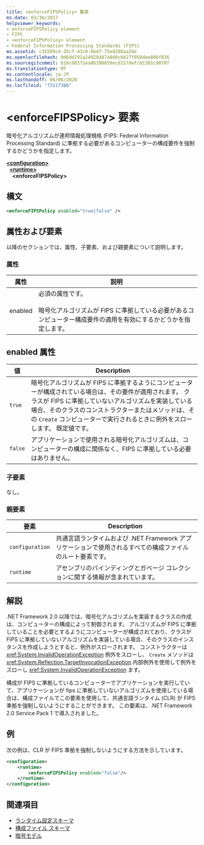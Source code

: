 ```yaml
---
title: <enforceFIPSPolicy> 要素
ms.date: 03/30/2017
helpviewer_keywords:
- enforceFIPSPolicy element
- FIPS
- <enforceFIPSPolicy> element
- Federal Information Processing Standards (FIPS)
ms.assetid: c35509c4-35cf-43c0-bb47-75e4208aa24e
ms.openlocfilehash: 0d6dd291a24928487a040c0427f058dee80bf836
ms.sourcegitcommit: b16c00371ea06398859ecd157defc81301c9070f
ms.translationtype: MT
ms.contentlocale: ja-JP
ms.lasthandoff: 06/06/2020
ms.locfileid: "73117386"
---
```

# <a name="enforcefipspolicy-element"></a>\<enforceFIPSPolicy> 要素
暗号化アルゴリズムが連邦情報処理規格 (FIPS: Federal Information Processing Standard) に準拠する必要があるコンピューターの構成要件を強制するかどうかを指定します。  
  
[**\<configuration>**](../configuration-element.md)\
&nbsp;&nbsp;[**\<runtime>**](runtime-element.md)\
&nbsp;&nbsp;&nbsp;&nbsp;**\<enforceFIPSPolicy>**  
  
## <a name="syntax"></a>構文  
  
```xml  
<enforceFIPSPolicy enabled="true|false" />  
```  
  
## <a name="attributes-and-elements"></a>属性および要素  
 以降のセクションでは、属性、子要素、および親要素について説明します。  
  
### <a name="attributes"></a>属性  
  
|属性|説明|  
|---------------|-----------------|  
|enabled|必須の属性です。<br /><br /> 暗号化アルゴリズムが FIPS に準拠している必要があるコンピューター構成要件の適用を有効にするかどうかを指定します。|  
  
## <a name="enabled-attribute"></a>enabled 属性  
  
|値|Description|  
|-----------|-----------------|  
|`true`|暗号化アルゴリズムが FIPS に準拠するようにコンピューターが構成されている場合は、その要件が適用されます。 クラスが FIPS に準拠していないアルゴリズムを実装している場合、そのクラスのコンストラクターまたはメソッドは、その `Create` コンピューターで実行されるときに例外をスローします。 既定値です。|  
|`false`|アプリケーションで使用される暗号化アルゴリズムは、コンピューターの構成に関係なく、FIPS に準拠している必要はありません。|  
  
### <a name="child-elements"></a>子要素  
 なし。  
  
### <a name="parent-elements"></a>親要素  
  
|要素|Description|  
|-------------|-----------------|  
|`configuration`|共通言語ランタイムおよび .NET Framework アプリケーションで使用されるすべての構成ファイルのルート要素です。|  
|`runtime`|アセンブリのバインディングとガベージ コレクションに関する情報が含まれています。|  
  
## <a name="remarks"></a>解説  
 .NET Framework 2.0 以降では、暗号化アルゴリズムを実装するクラスの作成は、コンピューターの構成によって制御されます。 アルゴリズムが FIPS に準拠していることを必要とするようにコンピューターが構成されており、クラスが FIPS に準拠していないアルゴリズムを実装している場合、そのクラスのインスタンスを作成しようとすると、例外がスローされます。 コンストラクターは <xref:System.InvalidOperationException> 例外をスローし、 `Create` メソッドは <xref:System.Reflection.TargetInvocationException> 内部例外を使用して例外をスローし <xref:System.InvalidOperationException> ます。  
  
 構成が FIPS に準拠しているコンピューターでアプリケーションを実行していて、アプリケーションが fips に準拠していないアルゴリズムを使用している場合は、構成ファイルでこの要素を使用して、共通言語ランタイム (CLR) が FIPS 準拠を強制しないようにすることができます。 この要素は、.NET Framework 2.0 Service Pack 1 で導入されました。  
  
## <a name="example"></a>例  
 次の例は、CLR が FIPS 準拠を強制しないようにする方法を示しています。  
  
```xml  
<configuration>  
    <runtime>  
        <enforceFIPSPolicy enabled="false"/>  
    </runtime>  
</configuration>  
```  
  
## <a name="see-also"></a>関連項目

- [ランタイム設定スキーマ](index.md)
- [構成ファイル スキーマ](../index.md)
- [暗号モデル](../../../../standard/security/cryptography-model.md)
